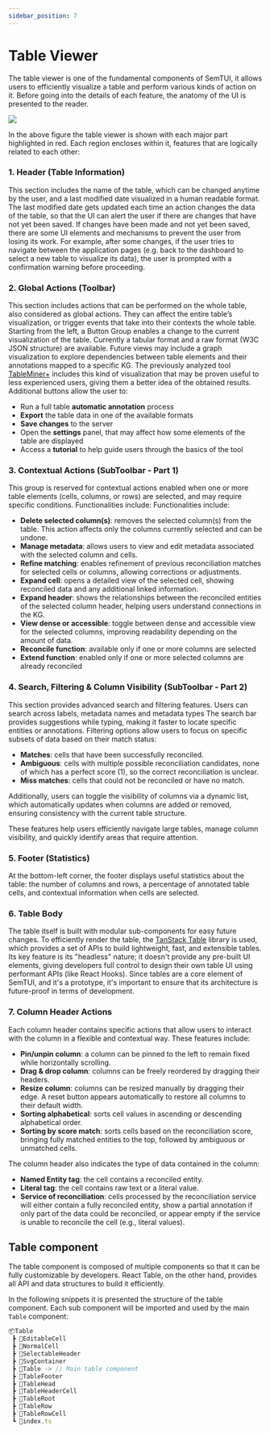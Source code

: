 ```yaml
---
sidebar_position: 7
---
```


# Table Viewer
The table viewer is one of the fundamental components of SemTUI, it allows
users to efficiently visualize a table and perform various kinds of action on
it. Before going into the details of each feature, the anatomy of the UI is
presented to the reader.

<div style={{textAlign: 'center'}}>
  <img style={{width: '600px'}} src="/I2T-docs/img/tableviewer.png" />
</div>

In the above figure the table viewer is shown with each major part highlighted
in red. Each region encloses within it, features that are logically related to
each other:

### 1. Header (Table Information)
This section includes the name of the table, which can be changed anytime by the
user, and a last modified date visualized in a human readable format.
The last modified date gets updated each time an action changes the
data of the table, so that the UI can alert the user if there are changes
that have not yet been saved. If changes have been made and not yet
been saved, there are some UI elements and mechanisms to prevent the
user from losing its work. For example, after some changes, if the user
tries to navigate between the application pages (e.g. back
to the dashboard to select a new table to visualize its data), the user
is prompted with a confirmation warning before proceeding.

### 2. Global Actions (Toolbar)
This section includes actions that can be performed on the whole table, also considered as global actions. They can
affect the entire table’s visualization, or trigger events that take into their contexts
the whole table. Starting from the left, a Button Group enables a change to
the current visualization of the table. Currently a tabular format and
a raw format (W3C JSON structure) are available. Future views may include a graph visualization to explore dependencies
between table elements and their annotations mapped to a specific KG.
The previously analyzed tool [TableMiner+](https://eprints.whiterose.ac.uk/126465/1/iosart2c.pdf) includes this kind of visualization that may be
proven useful to less experienced users, giving them a better idea of the
obtained results.
Additional buttons allow the user to:
- Run a full table **automatic annotation** process
- **Export** the table data in one of the available formats
- **Save changes** to the server
- Open the **settings** panel, that may affect how some elements of the table are displayed
- Access a **tutorial** to help guide users through the basics of the tool

### 3. Contextual Actions (SubToolbar - Part 1)
This group is reserved for contextual actions enabled when
one or more table elements (cells, columns, or rows) are selected,
and may require specific conditions. Functionalities include:
Functionalities include:
- **Delete selected column(s)**: removes the selected column(s) from the table. This action affects only the columns currently selected and can be undone. 
- **Manage metadata**: allows users to view and edit metadata associated with the selected column and cells. 
- **Refine matching**: enables refinement of previous reconciliation matches for selected cells or columns, allowing corrections or adjustments. 
- **Expand cell**: opens a detailed view of the selected cell, showing reconciled data and any additional linked information. 
- **Expand header**: shows the relationships between the reconciled entities of the selected column header, helping users understand connections in the KG. 
- **View dense or accessible**: toggle between dense and accessible view for the selected columns, improving readability depending on the amount of data. 
- **Reconcile function**: available only if one or more columns are selected
- **Extend function**: enabled only if one or more selected columns are already reconciled

### 4. Search, Filtering & Column Visibility (SubToolbar - Part 2)
This section provides advanced search and filtering features. Users can search across labels, metadata names and metadata types
The search bar provides suggestions while typing, making it faster to locate specific entities or annotations.
Filtering options allow users to focus on specific subsets of data based on their match status:
- **Matches**: cells that have been successfully reconciled.
- **Ambiguous**: cells with multiple possible reconciliation candidates, none of which has a perfect score (1), so the correct reconciliation is unclear.
- **Miss matches**: cells that could not be reconciled or have no match.

Additionally, users can toggle the visibility of columns via a dynamic list,
which automatically updates when columns are added or removed, ensuring consistency
with the current table structure.

These features help users efficiently navigate large tables, manage column visibility, and quickly identify areas that require attention.

### 5. Footer (Statistics)
At the bottom-left corner, the footer displays useful statistics about the table:
the number of columns and rows, a percentage of annotated table cells,
and contextual information when cells are selected.

### 6. Table Body
The table itself is built with modular sub-components for easy future changes.
To efficiently render the table, the [TanStack Table](https://tanstack.com/table/) library is used,
which provides a set of APIs to build lightweight, fast, and extensible tables.
Its key feature is its "headless" nature; it doesn't provide any pre-built UI elements, 
giving developers full control to design their own table UI using performant APIs
(like React Hooks). Since tables are a core element of SemTUI, and it's a prototype,
it's important to ensure that its architecture is future-proof in terms of development.

### 7. Column Header Actions
Each column header contains specific actions that allow users to interact with the column
in a flexible and contextual way. These features include:
- **Pin/unpin column**: a column can be pinned to the left to remain fixed while horizontally scrolling.
- **Drag & drop column**: columns can be freely reordered by dragging their headers.
- **Resize column**: columns can be resized manually by dragging their edge. A reset button appears
  automatically to restore all columns to their default width. 
- **Sorting alphabetical**: sorts cell values in ascending or descending alphabetical order.
- **Sorting by score match**: sorts cells based on the reconciliation score, bringing fully matched entities to the top,
  followed by ambiguous or unmatched cells.

The column header also indicates the type of data contained in the column:
- **Named Entity tag**: the cell contains a reconciled entity. 
- **Literal tag**: the cell contains raw text or a literal value. 
- **Service of reconciliation**: cells processed by the reconciliation service will either contain
  a fully reconciled entity, show a partial annotation if only part of the data could be reconciled, 
  or appear empty if the service is unable to reconcile the cell (e.g., literal values).

## Table component
The table component is composed of multiple components so that it can be fully customizable by developers. React Table, on the other hand, provides all API and data structures to build it efficiently.

In the following snippets it is presented the structure of the table component. Each sub component will be imported and used by the main `Table` component:

```jsx title="Table components"
📦Table
 ┣ 📂EditableCell
 ┣ 📂NormalCell
 ┣ 📂SelectableHeader
 ┣ 📂SvgContainer
 ┣ 📂Table -> // Main table component
 ┣ 📂TableFooter
 ┣ 📂TableHead
 ┣ 📂TableHeaderCell
 ┣ 📂TableRoot
 ┣ 📂TableRow
 ┣ 📂TableRowCell
 ┗ 📜index.ts
```
